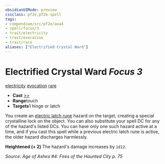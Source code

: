 ```yaml
---
obsidianUIMode: preview
cssclass: pf2e,pf2e-spell
tags:
- compendium/src/pf2e/aoa4
- spell/focus/3
- trait/electricity
- trait/evocation
- trait/rare
aliases: ["Electrified Crystal Ward"]
---
```

# Electrified Crystal Ward *Focus 3*   
[electricity](../../Rules/traits/electricity.md)  [evocation](../../Rules/traits/evocation.md)  [rare](../../Rules/traits/rare.md)  

- **Cast** [>>](../../Rules/core-rulebook/chapter-9-playing-the-game.md#Actions "Two-Action") 
- **Range**touch
- **Targets**1 hinge or latch

You create an [electric latch rune](../gm/hazards/electric-latch-rune.md) hazard on the target, creating a special crystalline lock on the object. You can also substitute your spell DC for any of the hazard's listed DCs. You can have only one such hazard active at a time, and if you cast this spell while a previous electric latch rune is active, the older hazard discharges harmlessly.

**Heightened (+ 2)** The hazard's damage increases by `1d12`.

*Source: Age of Ashes #4: Fires of the Haunted City p. 75*